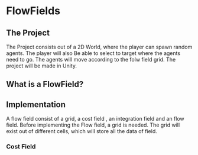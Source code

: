 # FlowFields
## The Project
The Project consists out of a 2D World, where the player can spawn random agents. The player will also Be able to select to target where the agents need to go. The agents will move according to the folw field grid. The project will be made in Unity.

## What is a FlowField?

## Implementation
A flow field consist of a grid, a cost field , an integration field and an flow field.
Before implementing the Flow field, a grid is needed. The grid will exist out of different cells, which will store all the data of field.

### Cost Field
